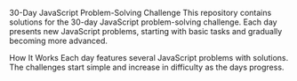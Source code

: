 30-Day JavaScript Problem-Solving Challenge
This repository contains solutions for the 30-day JavaScript problem-solving challenge. Each day presents new JavaScript problems, starting with basic tasks and gradually becoming more advanced.

How It Works
Each day features several JavaScript problems with solutions.
The challenges start simple and increase in difficulty as the days progress.
